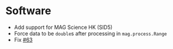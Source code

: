 # Software

- Add support for MAG Science HK (SID5)
- Force data to be `double`s after processing in `mag.process.Range`
- Fix [#63](https://github.com/ImperialCollegeLondon/MAG-Data-Visualization-Toolbox/issues/63)
